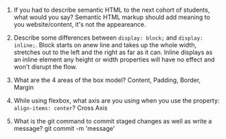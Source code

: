 1. If you had to describe semantic HTML to the next cohort of students, what would you say? Semantic HTML markup should add meaning to you website/content, it's not the appeareance.

2. Describe some differences between ```display: block;``` and ```display: inline;```. Block starts on anew line and takes up the whole width, stretches out to the left and the right as far as it can. Inline displays as an inline element any height or width properties will have no effect and won't disrupt the flow.

3. What are the 4 areas of the box model?
Content, Padding, Border, Margin

4. While using flexbox, what axis are you using when you use the property: ```align-items: center```? Cross Axis

5. What is the git command to commit staged changes as well as write a message?
git commit -m 'message' 